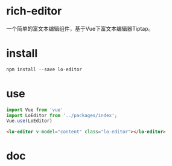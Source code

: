 # rich-editor
一个简单的富文本编辑组件，基于Vue下富文本编辑器Tiptap。

# install
```js
npm install --save lo-editor
```

# use
```js
import Vue from 'vue'
import LoEditor from '../packages/index';
Vue.use(LoEditor)
```

```html
<lo-editor v-model="content" class="lo-editor"></lo-editor>
```
# doc
